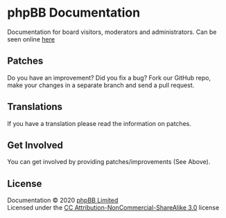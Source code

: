 # phpBB Documentation

Documentation for board visitors, moderators and administrators. Can be seen online [here](http://www.phpbb.com/support/documentation/3.2/)

## Patches

Do you have an improvement? Did you fix a bug? Fork our GitHub repo, make your changes in a separate branch and send a pull request.

## Translations

If you have a translation please read the information on patches.

## Get Involved

You can get involved by providing patches/improvements (See Above).

## License
Documentation &copy; 2020 [phpBB Limited](https://www.phpbb.com/)
<br>Licensed under the [CC Attribution-NonCommercial-ShareAlike 3.0](https://creativecommons.org/licenses/by-nc-sa/3.0/) license
